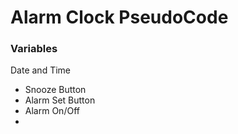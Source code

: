 # Alarm Clock PseudoCode

### Variables

Date and Time
- Snooze Button
- Alarm Set Button
- Alarm On/Off
- 
